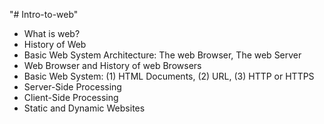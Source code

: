 "# Intro-to-web" 
- What is web?
- History of Web
- Basic Web System Architecture: The web Browser, The web Server
- Web Browser and History of web Browsers
- Basic Web System: (1) HTML Documents, (2) URL, (3) HTTP or HTTPS
- Server-Side Processing
- Client-Side Processing
- Static and Dynamic Websites
